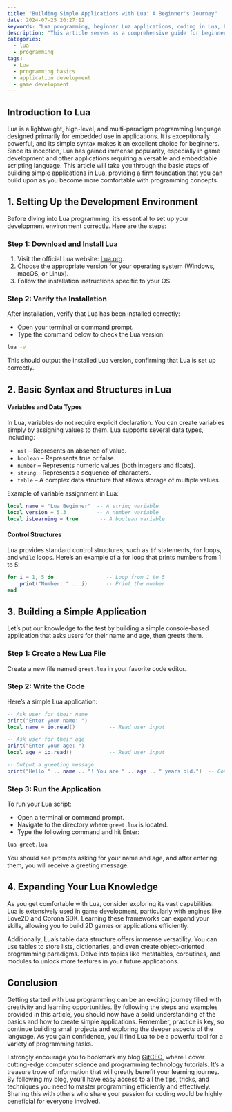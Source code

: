```yaml
---
title: "Building Simple Applications with Lua: A Beginner's Journey"
date: 2024-07-25 20:27:12
keywords: "Lua programming, beginner Lua applications, coding in Lua, Lua for games, simple Lua projects"
description: "This article serves as a comprehensive guide for beginners interested in building simple applications using the Lua programming language. It covers the fundamentals of Lua, including its syntax and core functionalities, along with step-by-step instructions to create basic applications. From setting up the development environment to running your first Lua script, this tutorial aims to equip newcomers with the necessary understanding to start their journey in Lua programming. Whether you're interested in game development, scripting, or automating tasks, this guide is tailored for you. Dive in to explore practical examples, code snippets, and expanded explanations about Lua's capabilities."
categories:
  - lua
  - programming
tags:
  - Lua
  - programming basics
  - application development
  - game development
---
```


## Introduction to Lua

Lua is a lightweight, high-level, and multi-paradigm programming language designed primarily for embedded use in applications. It is exceptionally powerful, and its simple syntax makes it an excellent choice for beginners. Since its inception, Lua has gained immense popularity, especially in game development and other applications requiring a versatile and embeddable scripting language. This article will take you through the basic steps of building simple applications in Lua, providing a firm foundation that you can build upon as you become more comfortable with programming concepts.

<!-- more -->

## 1. Setting Up the Development Environment

Before diving into Lua programming, it’s essential to set up your development environment correctly. Here are the steps:

### Step 1: Download and Install Lua
1. Visit the official Lua website: [Lua.org](https://www.lua.org/download.html).
2. Choose the appropriate version for your operating system (Windows, macOS, or Linux).
3. Follow the installation instructions specific to your OS.

### Step 2: Verify the Installation
After installation, verify that Lua has been installed correctly:
- Open your terminal or command prompt.
- Type the command below to check the Lua version:
```bash
lua -v
```
This should output the installed Lua version, confirming that Lua is set up correctly.

## 2. Basic Syntax and Structures in Lua

#### Variables and Data Types

In Lua, variables do not require explicit declaration. You can create variables simply by assigning values to them. Lua supports several data types, including:

- `nil` – Represents an absence of value.
- `boolean` – Represents true or false.
- `number` – Represents numeric values (both integers and floats).
- `string` – Represents a sequence of characters.
- `table` – A complex data structure that allows storage of multiple values.

Example of variable assignment in Lua:
```lua
local name = "Lua Beginner"  -- A string variable
local version = 5.3          -- A number variable
local isLearning = true       -- A boolean variable
```

#### Control Structures

Lua provides standard control structures, such as `if` statements, `for` loops, and `while` loops. Here’s an example of a for loop that prints numbers from 1 to 5:

```lua
for i = 1, 5 do                 -- Loop from 1 to 5
    print("Number: " .. i)      -- Print the number
end
```

## 3. Building a Simple Application

Let’s put our knowledge to the test by building a simple console-based application that asks users for their name and age, then greets them.

### Step 1: Create a New Lua File

Create a new file named `greet.lua` in your favorite code editor.

### Step 2: Write the Code

Here’s a simple Lua application:
```lua
-- Ask user for their name
print("Enter your name: ")
local name = io.read()           -- Read user input

-- Ask user for their age
print("Enter your age: ")
local age = io.read()            -- Read user input

-- Output a greeting message
print("Hello " .. name .. "! You are " .. age .. " years old.")  -- Concatenate strings
```

### Step 3: Run the Application

To run your Lua script:
- Open a terminal or command prompt.
- Navigate to the directory where `greet.lua` is located.
- Type the following command and hit Enter:
```bash
lua greet.lua
```
You should see prompts asking for your name and age, and after entering them, you will receive a greeting message.

## 4. Expanding Your Lua Knowledge

As you get comfortable with Lua, consider exploring its vast capabilities. Lua is extensively used in game development, particularly with engines like Love2D and Corona SDK. Learning these frameworks can expand your skills, allowing you to build 2D games or applications efficiently.

Additionally, Lua’s table data structure offers immense versatility. You can use tables to store lists, dictionaries, and even create object-oriented programming paradigms. Delve into topics like metatables, coroutines, and modules to unlock more features in your future applications.

## Conclusion

Getting started with Lua programming can be an exciting journey filled with creativity and learning opportunities. By following the steps and examples provided in this article, you should now have a solid understanding of the basics and how to create simple applications. Remember, practice is key, so continue building small projects and exploring the deeper aspects of the language. As you gain confidence, you'll find Lua to be a powerful tool for a variety of programming tasks.

I strongly encourage you to bookmark my blog [GitCEO](https://gitceo.com), where I cover cutting-edge computer science and programming technology tutorials. It’s a treasure trove of information that will greatly benefit your learning journey. By following my blog, you'll have easy access to all the tips, tricks, and techniques you need to master programming efficiently and effectively. Sharing this with others who share your passion for coding would be highly beneficial for everyone involved.